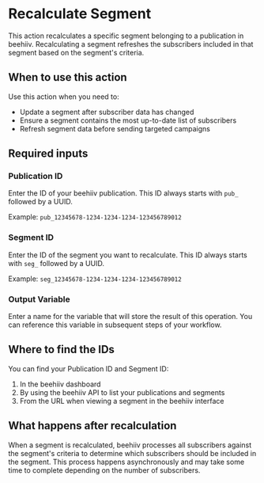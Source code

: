 # Recalculate Segment

This action recalculates a specific segment belonging to a publication in beehiiv. Recalculating a segment refreshes the subscribers included in that segment based on the segment's criteria.

## When to use this action

Use this action when you need to:
- Update a segment after subscriber data has changed
- Ensure a segment contains the most up-to-date list of subscribers
- Refresh segment data before sending targeted campaigns

## Required inputs

### Publication ID
Enter the ID of your beehiiv publication. This ID always starts with `pub_` followed by a UUID.

Example: `pub_12345678-1234-1234-1234-123456789012`

### Segment ID
Enter the ID of the segment you want to recalculate. This ID always starts with `seg_` followed by a UUID.

Example: `seg_12345678-1234-1234-1234-123456789012`

### Output Variable
Enter a name for the variable that will store the result of this operation. You can reference this variable in subsequent steps of your workflow.

## Where to find the IDs

You can find your Publication ID and Segment ID:
1. In the beehiiv dashboard
2. By using the beehiiv API to list your publications and segments
3. From the URL when viewing a segment in the beehiiv interface

## What happens after recalculation

When a segment is recalculated, beehiiv processes all subscribers against the segment's criteria to determine which subscribers should be included in the segment. This process happens asynchronously and may take some time to complete depending on the number of subscribers.